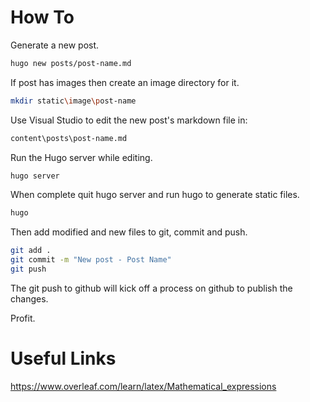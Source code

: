 # How To

Generate a new post.

```sh
hugo new posts/post-name.md
```

If post has images then create an image directory for it.

```sh
mkdir static\image\post-name
```

Use Visual Studio to edit the new post's markdown file in:

```sh
content\posts\post-name.md
```

Run the Hugo server while editing.

```sh
hugo server
```

When complete quit hugo server and run hugo to generate static files.

```sh
hugo
```

Then add modified and new files to git, commit and push.

```sh
git add .
git commit -m "New post - Post Name"
git push
```

The git push to github will kick off a process on github to publish the changes.

Profit.

# Useful Links

https://www.overleaf.com/learn/latex/Mathematical_expressions



